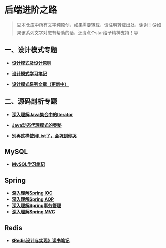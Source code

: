 # 后端进阶之路

> 💻本仓库中所有文字纯原创，如果需要转载，请注明转载出处，谢谢！😘如果该系列文字对您有帮助的话，还请点个star给予精神支持！😁
>

## 一、设计模式专题

- **[设计模式及设计原则](DesignPatterns/introduction.md)**

- **[设计模式学习笔记](DesignPatterns/notes/content.md)**

- **[设计模式系列文章（更新中）](DesignPatterns/articles/content.md)**

## 二、源码剖析专题

- **[深入理解Java集合中的Iterator](SourceCodeAnalyse/deep-analysis-of-java-iterator/深入理解Java集合中的Iterator.md)**

- **[Java动态代理模式的奥秘](SourceCodeAnalyse/deep-analysis-of-jdk-dynamic-proxy/Java动态代理模式的奥秘.md)**

- **[别再这样使用List了，会坑到你哭](SourceCodeAnalyse/fucking-aslist/别再这样使用List了，会坑到你哭.md)**

## MySQL

- [**MySQL学习笔记**](MySQL/MySQL学习笔记.md)

## Spring

- [**深入理解Spring IOC**](Spring/spring-ioc.md)
- [**深入理解Spring AOP**](Spring/spring-aop.md)
- **[深入理解Spring事务管理](Spring/spring-tx.md)**
- **[深入理解Spring MVC](Spring/spring-mvc.md)**

## Redis

- [**《Redis设计与实现》读书笔记**](Redis/Redis设计与实现/contents.md)